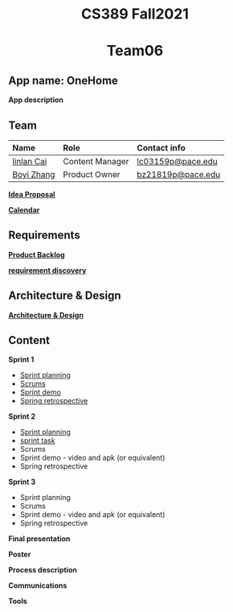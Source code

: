 <h1 align="center">CS389 Fall2021 </h1>
<H1 ALIGN="center">Team06</h1>

<h2> App name: OneHome </h2>

**App description**

<h2> Team </h2>

| Name | Role | Contact info | 
| :----------- | :------------ | :------------ |
| [ linlan Cai](https://github.com/lialazyoaf)   | Content Manager | lc03159p@pace.edu |
| [  Boyi Zhang ](https://github.com/zhangboyi115)| Product Owner | bz21819p@pace.edu |




**[Idea Proposal](https://docs.google.com/document/d/1Y4O65naMj0IUarM-2nUE2AWCd68yfMldwEiK7t3byJo/edit?usp=sharing)**

**[Calendar](https://calendar.google.com/calendar/u/0/r?cid=aXZoMmU3NjhzMjRkdGlxZWYwcXZvbzhxcjBAZ3JvdXAuY2FsZW5kYXIuZ29vZ2xlLmNvbQ)**

<h2>Requirements</h2>

**[Product Backlog](https://docs.google.com/spreadsheets/d/1QwzCyM6pVbFFeJqngEYKHyMZibZs8vGi2wqHhM_M9ok/edit#gid=0)**

**[requirement discovery](https://docs.google.com/document/d/1xq9sqLOsAgHmiw3HjIU4jMCqYH8xzpmiCY6y_SwiUXA/edit?usp=sharing)**

<h2>Architecture & Design</h2>

**[Architecture & Design](https://docs.google.com/document/d/13mpeupEuSvwAyEvjBtUXm3FBu1TlClKN0CvOAwrSchc/edit?usp=sharing)**

<h2>Content</h2>

**Sprint 1**

* [Sprint planning](https://docs.google.com/spreadsheets/d/1QwzCyM6pVbFFeJqngEYKHyMZibZs8vGi2wqHhM_M9ok/edit?usp=sharing)
* [Scrums](https://docs.google.com/document/d/1EVroJw5ZFZusgewzSE5HTraL3jY6q_f4F69v_jz60KE/edit?usp=sharing)
* [Sprint demo](https://docs.google.com/document/d/1FYh3vLTmnD5vhiErMVRDBpV3dmm4XOb3gjzF5mcwDFk/edit?usp=sharing)
* [Spring retrospective](https://docs.google.com/document/d/1JklMLvCq0Cw9R0GRYbENvADkayc0nclyxshKB1zMMQs/edit?usp=sharing)

**Sprint 2**

* [Sprint planning](https://docs.google.com/spreadsheets/d/1QwzCyM6pVbFFeJqngEYKHyMZibZs8vGi2wqHhM_M9ok/edit#gid=1626702557)
* [sprint task](https://docs.google.com/document/d/1N2cpCA2WzZLNRZhN5HbQzo4L0giow0T47ILwe9hi3aY/edit?usp=sharing)
* Scrums
* Sprint demo - video and apk (or equivalent)
* Spring retrospective

**Sprint 3** 

* Sprint planning
* Scrums
* Sprint demo - video and apk (or equivalent)
* Spring retrospective

**Final presentation**

**Poster**

**Process description**

**Communications**

**Tools**


